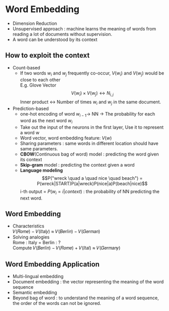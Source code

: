 # Word Embedding

- Dimension Reduction
- Unsupervised approach : machine learns the meaning of words from reading a lot of documents without supervision.
- A word can be understood by its context
  
## How to exploit the context
- Count-based 
  - If two words $w_i$ and $w_j$ frequently co-occur, $V(w_i)$ and $V(w_j)$ would be close to each other  
  E.g. Glove Vector
  $$V(w_i) \times V(w_j) \leftrightarrow N_{i,j}$$
  Inner product $\leftrightarrow$ Number of times $w_i$ and $w_j$ in the same document.
- Prediction-based
  - one-hot encoding of word $w_{i-1} \rightarrow$ NN $\rightarrow$ The probability for each word as the next word $w_i$
  - Take out the input of the neurons in the first layer, Use it to represent a word w
  - Word vector, word embedding feature: $V(w)$ 
  - Sharing parameters : same words in different location should have same parameters.
  - **CBOW**(Continuous bag of word) model : predicting the word given its context
  - **Skip-gram** model : predicting the context given a word
  - **Language modeling**
    $$P("wreck \quad a \quad nice \quad beach") = P(wreck|START)P(a|wreck)P(nice|a)P(beach|nice)$$
    i-th output = $P(w_i = i|context)$ : the probability of NN predicting the next word.

## Word Embedding
- Characteristics  
  𝑉(𝑅𝑜𝑚𝑒) − 𝑉(𝐼𝑡𝑎𝑙𝑦) ≈ 𝑉(𝐵𝑒𝑟𝑙𝑖𝑛) − 𝑉(𝐺𝑒𝑟𝑚𝑎𝑛)
- Solving analogies  
  Rome : Italy = Berlin : ?  
  Compute 𝑉(𝐵𝑒𝑟𝑙𝑖𝑛) − 𝑉(𝑅𝑜𝑚𝑒) + 𝑉(𝐼𝑡𝑎𝑙) ≈ 𝑉(𝐺𝑒𝑟𝑚𝑎𝑛𝑦)

## Word Embedding Application
- Multi-lingual embedding
- Document embedding : the vector representing the meaning of the word sequence
- Semantic embedding
- Beyond bag of word : to understand the meaning of a word sequence, the order of the words can not be ignored.

